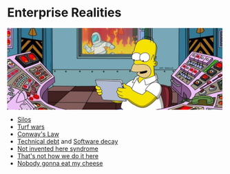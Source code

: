 # Enterprise Realities

<img src="./media/Realities.jpg" width="500pxl" align="middle" width="100"/>

* [Silos](https://www.webopedia.com/TERM/I/information_silo.html)
* [Turf wars](https://www.mckinsey.com/business-functions/organization/our-insights/the-organization-blog/decision-making-avoiding-turf-wars)
* [Conway's Law](https://en.wikipedia.org/wiki/Conway%27s_law)
* [Technical debt](https://en.wikipedia.org/wiki/Technical_debt) and [Software decay](https://en.wikipedia.org/wiki/Software_rot)
* [Not invented here syndrome](https://www.techopedia.com/definition/3848/not-invented-here-syndrome-nihs)
* [That's not how we do it here](https://independenthead.blogspot.com/2016/07/thats-not-how-we-do-it-here-by-john.html)
* [Nobody gonna eat my cheese](https://en.wikipedia.org/wiki/Who_Moved_My_Cheese%3F)